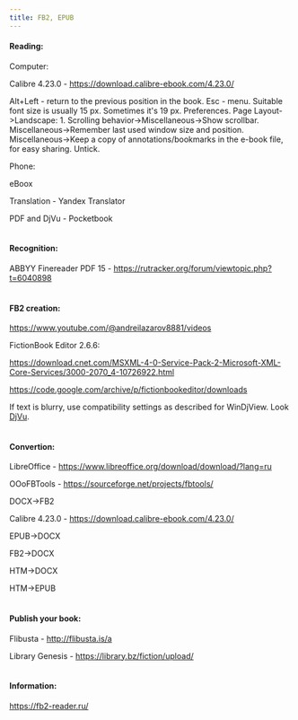 ```yaml
---
title: FB2, EPUB
---
```


#### Reading:

Computer:

Calibre 4.23.0 - <https://download.calibre-ebook.com/4.23.0/>

Alt+Left - return to the previous position in the book. Esc - menu. Suitable font size is usually 15 px. Sometimes it's 19 px. Preferences. Page Layout->Landscape: 1. Scrolling behavior->Miscellaneous->Show scrollbar. Miscellaneous->Remember last used window size and position. Miscellaneous->Keep a copy of annotations/bookmarks in the e-book file, for easy sharing. Untick.

Phone:

eBoox

Translation - Yandex Translator

PDF and DjVu - Pocketbook
<br><br>

#### Recognition:

ABBYY Finereader PDF 15 - <https://rutracker.org/forum/viewtopic.php?t=6040898>
<br><br>

#### FB2 creation:

<https://www.youtube.com/@andreilazarov8881/videos>

FictionBook Editor 2.6.6:

<https://download.cnet.com/MSXML-4-0-Service-Pack-2-Microsoft-XML-Core-Services/3000-2070_4-10726922.html>

<https://code.google.com/archive/p/fictionbookeditor/downloads>

If text is blurry, use compatibility settings as described for WinDjView. Look [DjVu](/en/djvu).
<br><br>

#### Convertion:

LibreOffice - <https://www.libreoffice.org/download/download/?lang=ru>

OOoFBTools - <https://sourceforge.net/projects/fbtools/>

DOCX->FB2

Calibre 4.23.0 - <https://download.calibre-ebook.com/4.23.0/>

EPUB->DOCX

FB2->DOCX

HTM->DOCX

HTM->EPUB
<br><br>

#### Publish your book:

Flibusta - <http://flibusta.is/a>

Library Genesis - <https://library.bz/fiction/upload/>
<br><br>

#### Information:

<https://fb2-reader.ru/>